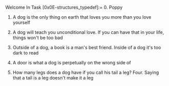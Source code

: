 Welcome In Task [0x0E-structures_typedef]:=
 0. Poppy 

 1. A dog is the only thing on earth that loves you more than you love yourself 

 2. A dog will teach you unconditional love. If you can have that in your life, things won't be too bad 

 3. Outside of a dog, a book is a man's best friend. Inside of a dog it's too dark to read 

 4. A door is what a dog is perpetually on the wrong side of 

 5. How many legs does a dog have if you call his tail a leg? Four. Saying that a tail is a leg doesn't make it a leg 

